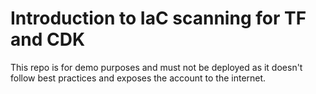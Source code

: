 # Introduction to IaC scanning for TF and CDK

This repo is for demo purposes and must not be deployed as it doesn't follow best practices and exposes the account to the internet.
